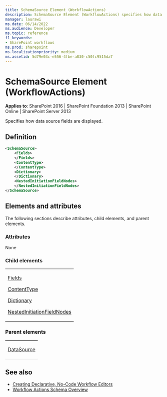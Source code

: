 ```yaml
---
title: SchemaSource Element (WorkflowActions)
description: SchemaSource Element (WorkflowActions) specifies how data source fields are displayed.
manager: laurawi
ms.date: 06/14/2022
ms.audience: Developer
ms.topic: reference
f1_keywords:
- SharePoint workflows
ms.prod: sharepoint
ms.localizationpriority: medium
ms.assetid: 5d79e03c-e556-4fbe-a830-c50fc9515da7
---
```


# SchemaSource Element (WorkflowActions)

**Applies to**: SharePoint 2016 | SharePoint Foundation 2013 | SharePoint Online | SharePoint Server 2013

Specifies how data source fields are displayed.

## Definition

```XML
<SchemaSource>
    <Fields>
    </Fields>
    <ContentType>
    </ContentType>
    <Dictionary>
    </Dictionary>
    <NestedInitiationFieldNodes>
    </NestedInitiationFieldNodes>
</SchemaSource>
```

## Elements and attributes

The following sections describe attributes, child elements, and parent elements.

### Attributes

None

### Child elements

<table>
<colgroup>
<col width="100%" />
</colgroup>
<tbody>
<tr class="odd">
<td align="left"><p><a href="fields-element-workflowactions.md">Fields</a></p>
<p><a href="contenttype-element-workflowactions.md">ContentType</a></p>
<p><a href="dictionary-element-workflowactions.md">Dictionary</a></p>
<p><a href="nestedinitiationfieldnodes-element-workflowactions.md">NestedInitiationFieldNodes</a></p></td>
</tr>
</tbody>
</table>

### Parent elements

<table>
<colgroup>
<col width="100%" />
</colgroup>
<tbody>
<tr class="odd">
<td align="left"><p><a href="datasource-element-workflowactions.md">DataSource</a></p></td>
</tr>
</tbody>
</table>


## See also

- [Creating Declarative, No-Code Workflow Editors](https://msdn.microsoft.com/library/office/bb417436.aspx)
- [Workflow Actions Schema Overview](https://msdn.microsoft.com/library/office/bb897626.aspx)







